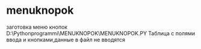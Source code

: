 # menuknopok
заготовка меню кнопок
D:\Pythonprogrammi\MENUKNOPOK\MENUKNOPOK.PY
Таблица с полями ввода и кнопками,данные в файл не вводятся
